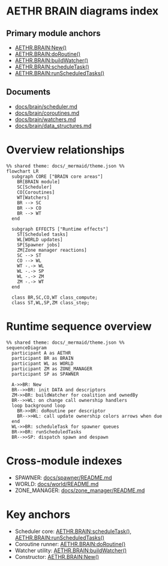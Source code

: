 # AETHR BRAIN diagrams index

## Primary module anchors
- [AETHR.BRAIN:New()](https://github.com/Gh0st352/AETHR/blob/main/dev/BRAIN.lua#L158)
- [AETHR.BRAIN:doRoutine()](https://github.com/Gh0st352/AETHR/blob/main/dev/BRAIN.lua#L176)
- [AETHR.BRAIN:buildWatcher()](https://github.com/Gh0st352/AETHR/blob/main/dev/BRAIN.lua#L242)
- [AETHR.BRAIN:scheduleTask()](https://github.com/Gh0st352/AETHR/blob/main/dev/BRAIN.lua#L277)
- [AETHR.BRAIN:runScheduledTasks()](https://github.com/Gh0st352/AETHR/blob/main/dev/BRAIN.lua#L306)

## Documents
- [docs/brain/scheduler.md](docs/brain/scheduler.md)
- [docs/brain/coroutines.md](docs/brain/coroutines.md)
- [docs/brain/watchers.md](docs/brain/watchers.md)
- [docs/brain/data_structures.md](docs/brain/data_structures.md)

# Overview relationships

```mermaid
%% shared theme: docs/_mermaid/theme.json %%
flowchart LR
  subgraph CORE ["BRAIN core areas"]
    BR[BRAIN module]
    SC[Scheduler]
    CO[Coroutines]
    WT[Watchers]
    BR --> SC
    BR --> CO
    BR --> WT
  end

  subgraph EFFECTS ["Runtime effects"]
    ST[Scheduled tasks]
    WL[WORLD updates]
    SP[Spawner jobs]
    ZM[Zone manager reactions]
    SC --> ST
    CO --> WL
    WT -.-> WL
    WL -.-> SP
    WL -.-> ZM
    ZM -.-> WT
  end

  class BR,SC,CO,WT class_compute;
  class ST,WL,SP,ZM class_step;
```

# Runtime sequence overview

```mermaid
%% shared theme: docs/_mermaid/theme.json %%
sequenceDiagram
  participant A as AETHR
  participant BR as BRAIN
  participant WL as WORLD
  participant ZM as ZONE_MANAGER
  participant SP as SPAWNER

  A->>BR: New
  BR-->>BR: init DATA and descriptors
  ZM->>BR: buildWatcher for coalition and ownedBy
  BR-->>WL: on change call ownership handlers
  loop background loop
    BR->>BR: doRoutine per descriptor
    BR-->>WL: call update ownership colors arrows when due
  end
  WL->>BR: scheduleTask for spawner queues
  BR->>BR: runScheduledTasks
  BR-->>SP: dispatch spawn and despawn
```

# Cross-module indexes
- SPAWNER: [docs/spawner/README.md](docs/spawner/README.md)
- WORLD: [docs/world/README.md](docs/world/README.md)
- ZONE_MANAGER: [docs/zone_manager/README.md](docs/zone_manager/README.md)

# Key anchors
- Scheduler core: [AETHR.BRAIN:scheduleTask()](https://github.com/Gh0st352/AETHR/blob/main/dev/BRAIN.lua#L277), [AETHR.BRAIN:runScheduledTasks()](https://github.com/Gh0st352/AETHR/blob/main/dev/BRAIN.lua#L306)
- Coroutine runner: [AETHR.BRAIN:doRoutine()](https://github.com/Gh0st352/AETHR/blob/main/dev/BRAIN.lua#L176)
- Watcher utility: [AETHR.BRAIN:buildWatcher()](https://github.com/Gh0st352/AETHR/blob/main/dev/BRAIN.lua#L242)
- Constructor: [AETHR.BRAIN:New()](https://github.com/Gh0st352/AETHR/blob/main/dev/BRAIN.lua#L158)